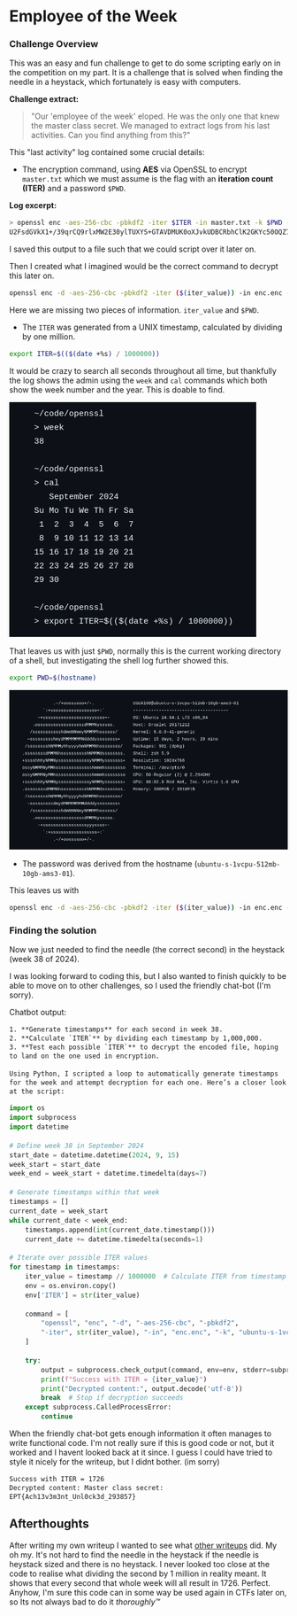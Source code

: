 # Employee of the Week

### Challenge Overview
This was an easy and fun challenge to get to do some scripting early on in the competition on my part.
It is a challenge that is solved when finding the needle in a heystack, which fortunately is easy with computers.

**Challenge extract:**
> "Our 'employee of the week' eloped. He was the only one that knew the master class secret. We managed to extract logs from his last activities. Can you find anything from this?"

This "last activity" log contained some crucial details:
- The encryption command, using **AES** via OpenSSL to encrypt `master.txt` which we must assume is the flag with an **iteration count (ITER)** and a password `$PWD`.

**Log excerpt:**
```bash
> openssl enc -aes-256-cbc -pbkdf2 -iter $ITER -in master.txt -k $PWD -a
U2FsdGVkX1+/39qrCQ9rlxMW2E30ylTUXYS+GTAVDMUK0oXJvkUDBCRbhClK2GKYc50OQZ7zgLPBhkMW8CM5VVnZBrxfyH5CAG8nj5BPDCg=
```
I saved this output to a file such that we could script over it later on.

Then I created what I imagined would be the correct command to decrypt this later on.
```bash
openssl enc -d -aes-256-cbc -pbkdf2 -iter ($(iter_value)) -in enc.enc -k ($(PWD)) -a
```
Here we are missing two pieces of information. `iter_value` and `$PWD`.

- The `ITER` was generated from a UNIX timestamp, calculated by dividing by one million.
```bash
export ITER=$(($(date +%s) / 1000000))
```
It would be crazy to search all seconds throughout all time, but thankfully the log shows the admin using the `week` and `cal` commands which both show the week number and the year. 
This is doable to find.


![image](./time.png)


That leaves us with just `$PWD`, normally this is the current working directory of a shell, but investigating the shell log further showed this.
```bash
export PWD=$(hostname)
```
![image](./motd.png)

- The password was derived from the hostname (`ubuntu-s-1vcpu-512mb-10gb-ams3-01`).

This leaves us with 
```bash
openssl enc -d -aes-256-cbc -pbkdf2 -iter ($(iter_value)) -in enc.enc -k "ubuntu-s-1vcpu-512mb-10gb-ams3-01" -a
```

### Finding the solution
Now we just needed to find the needle (the correct second) in the heystack (week 38 of 2024).

I was looking forward to coding this, but I also wanted to finish quickly to be able to move on to other challenges, so I used the friendly chat-bot (I'm sorry).

Chatbot output:
```plaintext
1. **Generate timestamps** for each second in week 38.
2. **Calculate `ITER`** by dividing each timestamp by 1,000,000.
3. **Test each possible `ITER`** to decrypt the encoded file, hoping to land on the one used in encryption.

Using Python, I scripted a loop to automatically generate timestamps for the week and attempt decryption for each one. Here’s a closer look at the script:
```
```python
import os
import subprocess
import datetime

# Define week 38 in September 2024
start_date = datetime.datetime(2024, 9, 15)
week_start = start_date
week_end = week_start + datetime.timedelta(days=7)

# Generate timestamps within that week
timestamps = []
current_date = week_start
while current_date < week_end:
    timestamps.append(int(current_date.timestamp()))
    current_date += datetime.timedelta(seconds=1)

# Iterate over possible ITER values
for timestamp in timestamps:
    iter_value = timestamp // 1000000  # Calculate ITER from timestamp
    env = os.environ.copy()
    env['ITER'] = str(iter_value)

    command = [
        "openssl", "enc", "-d", "-aes-256-cbc", "-pbkdf2",
        "-iter", str(iter_value), "-in", "enc.enc", "-k", "ubuntu-s-1vcpu-512mb-10gb-ams3-01", "-a"
    ]

    try:
        output = subprocess.check_output(command, env=env, stderr=subprocess.DEVNULL)
        print(f"Success with ITER = {iter_value}")
        print("Decrypted content:", output.decode('utf-8'))
        break  # Stop if decryption succeeds
    except subprocess.CalledProcessError:
        continue
```

When the friendly chat-bot gets enough information it often manages to write functional code.
I'm not really sure if this is good code or not, but it worked and I havent looked back at it since. I guess I could have tried to style it nicely for the writeup, but I didnt bother. (im sorry)
```plaintext
Success with ITER = 1726
Decrypted content: Master class secret: EPT{Ach13v3m3nt_Unl0ck3d_293857}
```


## Afterthoughts 
After writing my own writeup I wanted to see what [other writeups](../arctic_anon/README.md) did. My oh my. It's not hard to find the needle in the heystack if the needle is heystack sized and there is no heystack. I never looked too close at the code to realise what dividing the second by 1 million in reality meant. It shows that every second that whole week will all result in 1726. Perfect. 
Anyhow, I'm sure this code can in some way be used again in CTFs later on, so Its not always bad to do it *thoroughly™* 


